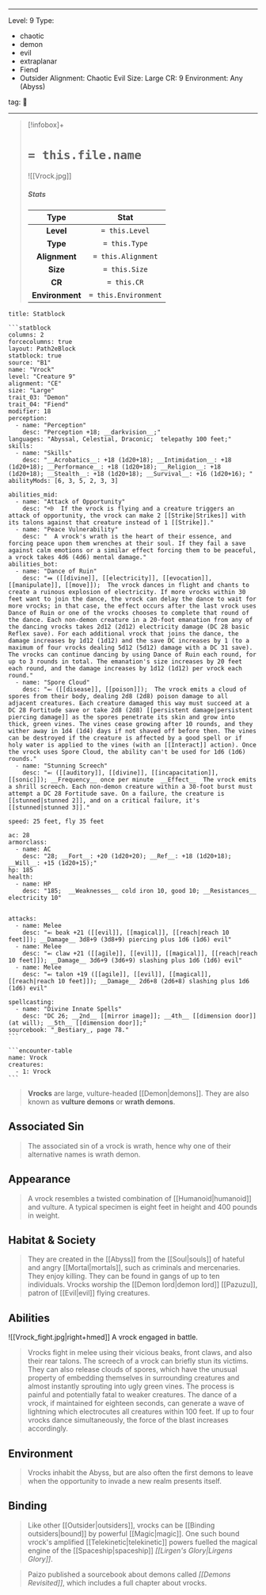 
---


Level: 9
Type:
- chaotic
- demon
- evil
- extraplanar
- Fiend
- Outsider
Alignment: Chaotic Evil
Size: Large
CR: 9
Environment: Any (Abyss)


tag: 👹

---

> [!infobox]+
> #  `= this.file.name`
> ![[Vrock.jpg]]
> ##### Stats
> Type | Stat |
> :---:|:---:|
> **Level** | `= this.Level` |
> **Type** | `= this.Type` |
> **Alignment** | `= this.Alignment` |
> **Size** | `= this.Size` |
> **CR** | `= this.CR` |
> **Environment** | `= this.Environment` |




````ad-info
title: Statblock

```statblock
columns: 2
forcecolumns: true
layout: Path2eBlock
statblock: true
source: "B1"
name: "Vrock"
level: "Creature 9"
alignment: "CE"
size: "Large"
trait_03: "Demon"
trait_04: "Fiend"
modifier: 18
perception:
  - name: "Perception"
    desc: "Perception +18; __darkvision__;"
languages: "Abyssal, Celestial, Draconic;  telepathy 100 feet;"
skills:
  - name: "Skills"
    desc: "__Acrobatics__: +18 (1d20+18); __Intimidation__: +18 (1d20+18); __Performance__: +18 (1d20+18); __Religion__: +18 (1d20+18); __Stealth__: +18 (1d20+18); __Survival__: +16 (1d20+16); "
abilityMods: [6, 3, 5, 2, 3, 3]

abilities_mid:
  - name: "Attack of Opportunity"
    desc: "⬲  If the vrock is flying and a creature triggers an attack of opportunity, the vrock can make 2 [[Strike|Strikes]] with its talons against that creature instead of 1 [[Strike]]."
  - name: "Peace Vulnerability"
    desc: "  A vrock's wrath is the heart of their essence, and forcing peace upon them wrenches at their soul. If they fail a save against calm emotions or a similar effect forcing them to be peaceful, a vrock takes 4d6 (4d6) mental damage."
abilities_bot:
  - name: "Dance of Ruin"
    desc: "⬽ ([[divine]], [[electricity]], [[evocation]], [[manipulate]], [[move]]);  The vrock dances in flight and chants to create a ruinous explosion of electricity. If more vrocks within 30 feet want to join the dance, the vrock can delay the dance to wait for more vrocks; in that case, the effect occurs after the last vrock uses Dance of Ruin or one of the vrocks chooses to complete that round of the dance. Each non-demon creature in a 20-foot emanation from any of the dancing vrocks takes 2d12 (2d12) electricity damage (DC 28 basic Reflex save). For each additional vrock that joins the dance, the damage increases by 1d12 (1d12) and the save DC increases by 1 (to a maximum of four vrocks dealing 5d12 (5d12) damage with a DC 31 save). The vrocks can continue dancing by using Dance of Ruin each round, for up to 3 rounds in total. The emanation's size increases by 20 feet each round, and the damage increases by 1d12 (1d12) per vrock each round."
  - name: "Spore Cloud"
    desc: "⬻ ([[disease]], [[poison]]);  The vrock emits a cloud of spores from their body, dealing 2d8 (2d8) poison damage to all adjacent creatures. Each creature damaged this way must succeed at a DC 28 Fortitude save or take 2d8 (2d8) [[persistent damage|persistent piercing damage]] as the spores penetrate its skin and grow into thick, green vines. The vines cease growing after 10 rounds, and they wither away in 1d4 (1d4) days if not shaved off before then. The vines can be destroyed if the creature is affected by a good spell or if holy water is applied to the vines (with an [[Interact]] action). Once the vrock uses Spore Cloud, the ability can't be used for 1d6 (1d6) rounds."
  - name: "Stunning Screech"
    desc: "⬻ ([[auditory]], [[divine]], [[incapacitation]], [[sonic]]); __Frequency__ once per minute  __Effect__  The vrock emits a shrill screech. Each non-demon creature within a 30-foot burst must attempt a DC 28 Fortitude save. On a failure, the creature is [[stunned|stunned 2]], and on a critical failure, it's [[stunned|stunned 3]]."

speed: 25 feet, fly 35 feet

ac: 28
armorclass:
  - name: AC
    desc: "28; __Fort__: +20 (1d20+20); __Ref__: +18 (1d20+18); __Will__: +15 (1d20+15);"
hp: 185
health:
  - name: HP
    desc: "185;  __Weaknesses__ cold iron 10, good 10; __Resistances__ electricity 10"


attacks:
  - name: Melee
    desc: "⬻ beak +21 ([[evil]], [[magical]], [[reach|reach 10 feet]]); __Damage__ 3d8+9 (3d8+9) piercing plus 1d6 (1d6) evil"
  - name: Melee
    desc: "⬻ claw +21 ([[agile]], [[evil]], [[magical]], [[reach|reach 10 feet]]); __Damage__ 3d6+9 (3d6+9) slashing plus 1d6 (1d6) evil"
  - name: Melee
    desc: "⬻ talon +19 ([[agile]], [[evil]], [[magical]], [[reach|reach 10 feet]]); __Damage__ 2d6+8 (2d6+8) slashing plus 1d6 (1d6) evil"

spellcasting:
  - name: "Divine Innate Spells"
    desc: "DC 26; __2nd__ [[mirror image]]; __4th__ [[dimension door]] (at will); __5th__ [[dimension door]];"
sourcebook: "_Bestiary_, page 78."
```

```encounter-table
name: Vrock
creatures:
  - 1: Vrock
```

````



> **Vrocks** are large, vulture-headed [[Demon|demons]]. They are also known as **vulture demons** or **wrath demons**.



## Associated Sin

> The associated sin of a vrock is wrath, hence why one of their alternative names is wrath demon.


## Appearance

> A vrock resembles a twisted combination of [[Humanoid|humanoid]] and vulture. A typical specimen is eight feet in height and 400 pounds in weight.


## Habitat & Society

> They are created in the [[Abyss]] from the [[Soul|souls]] of hateful and angry [[Mortal|mortals]], such as criminals and mercenaries. They enjoy killing. They can be found in gangs of up to ten individuals.
> Vrocks worship the [[Demon lord|demon lord]] [[Pazuzu]], patron of [[Evil|evil]] flying creatures.


## Abilities

![[Vrock_fight.jpg|right+hmed]] 
 A vrock engaged in battle.
> Vrocks fight in melee using their vicious beaks, front claws, and also their rear talons. The screech of a vrock can briefly stun its victims.
> They can also release clouds of spores, which have the unusual property of embedding themselves in surrounding creatures and almost instantly sprouting into ugly green vines. The process is painful and potentially fatal to weaker creatures.
> The dance of a vrock, if maintained for eighteen seconds, can generate a wave of lightning which electrocutes all creatures within 100 feet. If up to four vrocks dance simultaneously, the force of the blast increases accordingly.


## Environment

> Vrocks inhabit the Abyss, but are also often the first demons to leave when the opportunity to invade a new realm presents itself.


## Binding

> Like other [[Outsider|outsiders]], vrocks can be [[Binding outsiders|bound]] by powerful [[Magic|magic]]. One such bound vrock's amplified [[Telekinetic|telekinetic]] powers fuelled the magical engine of the [[Spaceship|spaceship]] *[[Lirgen's Glory|Lirgens Glory]]*.


> Paizo published a sourcebook about demons called *[[Demons Revisited]]*, which includes a full chapter about vrocks.









